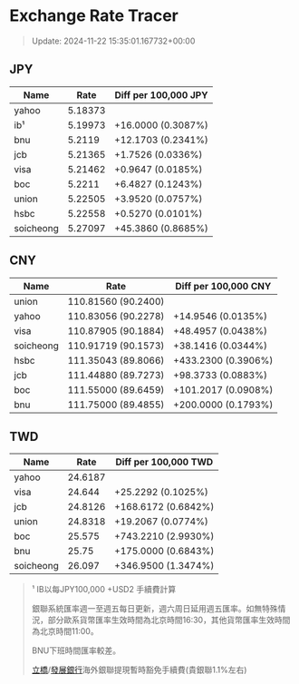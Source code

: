 # Exchange Rate Tracer

> Update: 2024-11-22 15:35:01.167732+00:00

## JPY

| Name      |    Rate | Diff per 100,000 JPY   |
|-----------|---------|------------------------|
| yahoo     | 5.18373 |                        |
| ib¹       | 5.19973 | +16.0000 (0.3087%)     |
| bnu       | 5.2119  | +12.1703 (0.2341%)     |
| jcb       | 5.21365 | +1.7526 (0.0336%)      |
| visa      | 5.21462 | +0.9647 (0.0185%)      |
| boc       | 5.2211  | +6.4827 (0.1243%)      |
| union     | 5.22505 | +3.9520 (0.0757%)      |
| hsbc      | 5.22558 | +0.5270 (0.0101%)      |
| soicheong | 5.27097 | +45.3860 (0.8685%)     |

## CNY

| Name      | Rate                | Diff per 100,000 CNY   |
|-----------|---------------------|------------------------|
| union     | 110.81560	(90.2400) |                        |
| yahoo     | 110.83056	(90.2278) | +14.9546 (0.0135%)     |
| visa      | 110.87905	(90.1884) | +48.4957 (0.0438%)     |
| soicheong | 110.91719	(90.1573) | +38.1416 (0.0344%)     |
| hsbc      | 111.35043	(89.8066) | +433.2300 (0.3906%)    |
| jcb       | 111.44880	(89.7273) | +98.3733 (0.0883%)     |
| boc       | 111.55000	(89.6459) | +101.2017 (0.0908%)    |
| bnu       | 111.75000	(89.4855) | +200.0000 (0.1793%)    |

## TWD

| Name      |    Rate | Diff per 100,000 TWD   |
|-----------|---------|------------------------|
| yahoo     | 24.6187 |                        |
| visa      | 24.644  | +25.2292 (0.1025%)     |
| jcb       | 24.8126 | +168.6172 (0.6842%)    |
| union     | 24.8318 | +19.2067 (0.0774%)     |
| boc       | 25.575  | +743.2210 (2.9930%)    |
| bnu       | 25.75   | +175.0000 (0.6843%)    |
| soicheong | 26.097  | +346.9500 (1.3474%)    |


> ¹ IB以每JPY100,000 +USD2 手續費計算
>
> 銀聯系統匯率週一至週五每日更新，週六周日延用週五匯率。如無特殊情況，部分歐系貨幣匯率生效時間為北京時間16:30，其他貨幣匯率生效時間為北京時間11:00。
>
> BNU下班時間匯率較差。
>
> [立橋](https://www.wlbank.com.mo/uploads/ueditor/file/20181211/1544536513900230.pdf)/[發展銀行](https://www.mdb.com.mo/Service_Charges_20230728.pdf)海外銀聯提現暫時豁免手續費(貴銀聯1.1%左右)

